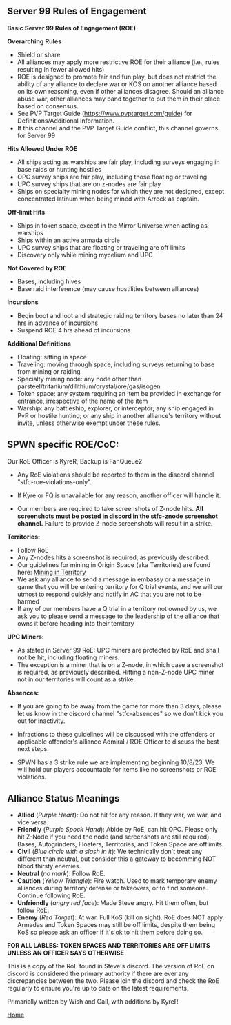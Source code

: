 ## Server 99 Rules of Engagement

**Basic Server 99 Rules of Engagement (ROE)**

**Overarching Rules**
- Shield or share
- All alliances may apply more restrictive ROE for their alliance (i.e., rules resulting in fewer allowed hits)
- ROE is designed to promote fair and fun play, but does not restrict the ability of any alliance to declare war or KOS on another alliance based on its own reasoning, even if other alliances disagree. Should an alliance abuse war, other alliances may band together to put them in their place based on consensus. 
- See PVP Target Guide (https://www.pvptarget.com/guide) for Definitions/Additional Information. 
- If this channel and the PVP Target Guide conflict, this channel governs for Server 99

**Hits Allowed Under ROE**
- All ships acting as warships are fair play, including surveys engaging in base raids or hunting hostiles
- OPC survey ships are fair play, including those floating or traveling
- UPC survey ships that are on z-nodes are fair play
- Ships on specialty mining nodes for which they are not designed, except concentrated latinum when being mined with Arrock as captain.

**Off-limit Hits**
- Ships in token space, except in the Mirror Universe when acting as warships
- Ships within an active armada circle
- UPC survey ships that are floating or traveling are off limits
- Discovery only while mining mycelium and UPC

**Not Covered by ROE**
- Bases, including hives 
- Base raid interference (may cause hostilities between alliances) 

**Incursions**
- Begin boot and loot and strategic raiding territory bases no later than 24 hrs in advance of incursions
- Suspend ROE 4 hrs ahead of incursions

**Additional Definitions**
- Floating: sitting in space 
- Traveling: moving through space, including surveys returning to base from mining or raiding
- Specialty mining node: any node other than parsteel/tritanium/dilithium/crystal/ore/gas/isogen
- Token space: any system requiring an item be provided in exchange for entrance, irrespective of the name of the item
- Warship: any battleship, explorer, or interceptor; any ship engaged in PvP or hostile hunting; or any ship in another alliance's territory without invite, unless otherwise exempt under these rules.

## SPWN specific ROE/CoC:

Our RoE Officer is KyreR, Backup is FahQueue2
- Any RoE violations should be reported to them in the discord channel "stfc-roe-violations-only".
- If Kyre or FQ is unavailable for any reason, another officer will handle it.

- Our members are required to take screenshots of Z-node hits. **All screenshots must be posted in discord in the stfc-znode screenshot channel.** Failure to provide Z-node screenshots will result in a strike.

**Territories:**
- Follow RoE
- Any Z-nodes hits a screenshot is required, as previously described.
- Our guidelines for mining in Origin Space (aka Territories) are found here: [Mining in Territory](https://github.com/KyreSPWN/SPWN/blob/main/TerritoryMining.md)
- We ask any alliance to send a message in embassy or a message in game that you will be entering territory for Q trial events, and we will our utmost to respond quickly and notify in AC that you are not to be harmed
- If any of our members have a Q trial in a territory not owned by us, we ask you to please send a message to the leadership of the alliance that owns it before heading into their territory

**UPC Miners:**
- As stated in Server 99 RoE: UPC miners are protected by RoE and shall not be hit, including floating miners.
- The exception is a miner that is on a Z-node, in which case a screenshot is required, as previously described. Hitting a non-Z-node UPC miner not in our territories will count as a strike.

**Absences:**
- If you are going to be away from the game for more than 3 days, please let us know in the discord channel "stfc-absences" so we don't kick you out for inactivity.

- Infractions to these guidelines will be discussed with the offenders or applicable offender's alliance Admiral / ROE Officer to discuss the best next steps.

- SPWN has a 3 strike rule we are implementing beginning 10/8/23. We will hold our players accountable for items like no screenshots or ROE violations.


## Alliance Status Meanings

- **Allied** (*Purple Heart*): Do not hit for any reason. If they war, we war, and vice versa.
- **Friendly** (*Purple Spock Hand*): Abide by RoE, can hit OPC. Please only hit Z-Node if you need the node (and screenshots are still required). Bases, Autogrinders, Floaters, Territories, and Token Space are offlimits.
- **Civil** (*Blue circle with a slash in it*): We technically don't treat any different than neutral, but consider this a gateway to becomming NOT blood thirsty enemies.
- **Neutral** (*no mark*): Follow RoE.
- **Caution** (*Yellow Triangle*): Fire watch. Used to mark temporary enemy alliances during territory defense or takeovers, or to find someone. Continue following RoE.
- **Unfriendly** (*angry red face*): Made Steve angry. Hit them often, but follow RoE.
- **Enemy** (*Red Target*): At war. Full KoS (kill on sight). RoE does NOT apply. Armadas and Token Spaces may still be off limits, despite them being KoS so please ask an officer if it's ok to hit them before doing so.

**FOR ALL LABLES: TOKEN SPACES AND TERRITORIES ARE OFF LIMITS UNLESS AN OFFICER SAYS OTHERWISE**

This is a copy of the RoE found in Steve's discord. The version of RoE on discord is considered the primary authority if there are ever any discrepancies between the two. Please join the discord and check the RoE regularly to ensure you're up to date on the latest requirements.

Primarially written by Wish and Gail, with additions by KyreR

[Home](https://github.com/KyreSPWN/SPWN)
